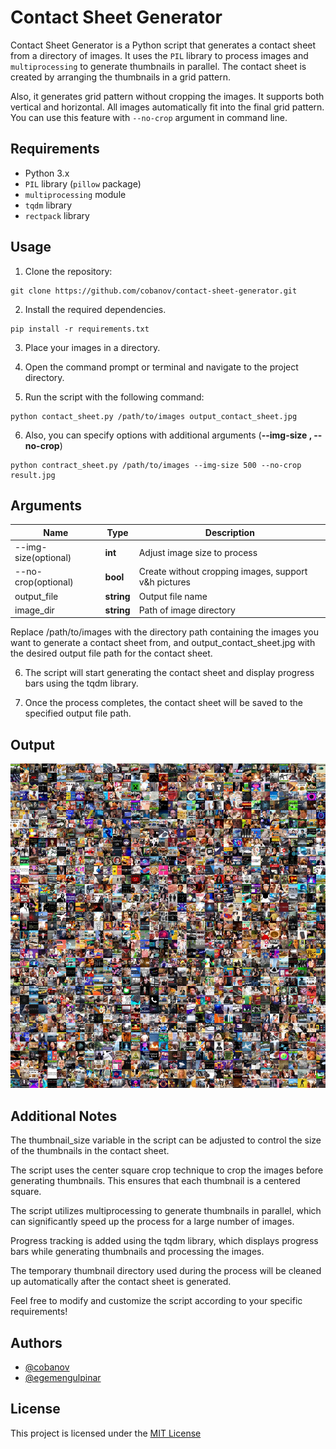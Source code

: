 # Contact Sheet Generator

Contact Sheet Generator is a Python script that generates a contact sheet from a directory of images. It uses the `PIL` library to process images and `multiprocessing` to generate thumbnails in parallel. The contact sheet is created by arranging the thumbnails in a grid pattern.
 
Also, it generates grid pattern without cropping the images. It supports both vertical and horizontal. All images automatically fit into the final grid pattern. You can use this feature with ```--no-crop``` argument in command line.

## Requirements

- Python 3.x
- `PIL` library (`pillow` package)
- `multiprocessing` module
- `tqdm` library
- `rectpack` library

## Usage

1. Clone the repository:

```shell
git clone https://github.com/cobanov/contact-sheet-generator.git
```

2. Install the required dependencies.

```shell
pip install -r requirements.txt
```

3. Place your images in a directory.

4. Open the command prompt or terminal and navigate to the project directory.

5. Run the script with the following command:

```shell
python contact_sheet.py /path/to/images output_contact_sheet.jpg
```
6. Also, you can specify options with additional arguments (**--img-size ,  --no-crop**)
```shell
python contract_sheet.py /path/to/images --img-size 500 --no-crop result.jpg
```
## Arguments 
| Name             | Type | Description 
| ----------------- | ------------- | ----------- |
| --img-size(optional) | **int** | Adjust image size to process |
| --no-crop(optional) | **bool** | Create without cropping images, support v&h pictures|
| output_file | **string** | Output file name|
| image_dir| **string** | Path of image directory


Replace /path/to/images with the directory path containing the images you want to generate a contact sheet from, and output_contact_sheet.jpg with the desired output file path for the contact sheet.

6. The script will start generating the contact sheet and display progress bars using the tqdm library.

7. Once the process completes, the contact sheet will be saved to the specified output file path.

## Output

![](output.jpeg)

## Additional Notes

The thumbnail_size variable in the script can be adjusted to control the size of the thumbnails in the contact sheet.

The script uses the center square crop technique to crop the images before generating thumbnails. This ensures that each thumbnail is a centered square.

The script utilizes multiprocessing to generate thumbnails in parallel, which can significantly speed up the process for a large number of images.

Progress tracking is added using the tqdm library, which displays progress bars while generating thumbnails and processing the images.

The temporary thumbnail directory used during the process will be cleaned up automatically after the contact sheet is generated.

Feel free to modify and customize the script according to your specific requirements!


## Authors

- [@cobanov](https://github.com/cobanov/)
- [@egemengulpinar](https://www.github.com/egemengulpinar)
## License

This project is licensed under the [MIT License](https://choosealicense.com/licenses/mit/)
